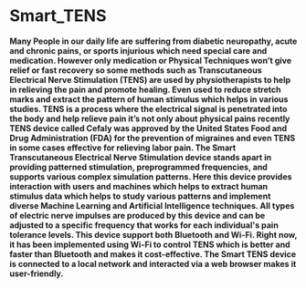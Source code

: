 # Smart_TENS
**Many People in our daily life are suffering from diabetic neuropathy, acute and chronic pains, or sports injurious which need special care and medication. 
However only medication or Physical Techniques won’t give relief or fast recovery so some methods such as Transcutaneous Electrical Nerve Stimulation (TENS) are used by 
physiotherapists to help in relieving the pain and promote healing. Even used to reduce stretch marks and extract the pattern of human stimulus which helps in various studies.
TENS is a process where the electrical signal is penetrated into the body and help relieve pain it’s not only about physical pains recently TENS device called Cefaly was approved 
by the United States Food and Drug Administration (FDA) for the prevention of migraines and even TENS in some cases effective for relieving labor pain. The Smart Transcutaneous 
Electrical Nerve Stimulation device stands apart in providing patterned stimulation, preprogrammed frequencies, and supports various complex simulation patterns. Here this device 
provides interaction with users and machines which helps to extract human stimulus data which helps to study various patterns and implement diverse Machine Learning and Artificial 
Intelligence techniques. All types of electric nerve impulses are produced by this device and can be adjusted to a specific frequency that works for each individual's pain 
tolerance levels.
This device support both Bluetooth and Wi-Fi. Right now, it has been implemented using Wi-Fi to control TENS which is better and faster than Bluetooth and makes it cost-effective. 
The Smart TENS device is connected to a local network and interacted via a web browser makes it user-friendly.**
